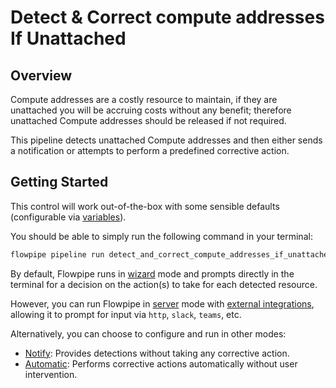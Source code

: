 # Detect & Correct compute addresses If Unattached

## Overview

Compute addresses are a costly resource to maintain, if they are unattached you will be accruing costs without any benefit; therefore unattached Compute addresses should be released if not required.

This pipeline detects unattached Compute addresses and then either sends a notification or attempts to perform a predefined corrective action.

## Getting Started

This control will work out-of-the-box with some sensible defaults (configurable via [variables](https://flowpipe.io/docs/build/mod-variables)).

You should be able to simply run the following command in your terminal:
```sh
flowpipe pipeline run detect_and_correct_compute_addresses_if_unattached
```

By default, Flowpipe runs in [wizard](https://hub.flowpipe.io/mods/turbot/gcp_thrifty#wizard) mode and prompts directly in the terminal for a decision on the action(s) to take for each detected resource.

However, you can run Flowpipe in [server](https://flowpipe.io/docs/run/server) mode with [external integrations](https://flowpipe.io/docs/build/input#create-an-integration), allowing it to prompt for input via `http`, `slack`, `teams`, etc.

Alternatively, you can choose to configure and run in other modes:
* [Notify](https://hub.flowpipe.io/mods/turbot/gcp_thrifty#notify): Provides detections without taking any corrective action.
* [Automatic](https://hub.flowpipe.io/mods/turbot/gcp_thrifty#automatic): Performs corrective actions automatically without user intervention.